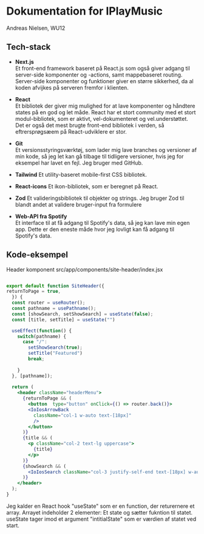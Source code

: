 # Dokumentation for IPlayMusic
Andreas Nielsen, WU12

## Tech-stack
* **Next.js**  
Et front-end framework baseret på React.js som også giver 
adgang til server-side komponenter og -actions, samt mappebaseret
routing. Server-side komponenter og funktioner giver en større
sikkerhed, da al koden afvijkes på serveren fremfor i klienten.
* **React**  
Et bibliotek der giver mig mulighed for at lave komponenter og
håndtere states på en god og let måde. React har et stort community
med et stort modul-bibliotek, som er aktivt, vel-dokumenteret og
vel.understøttet. Det er også det mest brugte front-end bibliotek i
verden, så eftrersprøgsæem på React-udviklere er stor.
* **Git**  
Et versionsstyringsværktøj, som lader mig lave branches og versioner
af min kode, så jeg let kan gå tilbage til tidligere versioner, 
hvis jeg for eksempel har lavet en fejl. Jeg bruger med GitHub.

* **Tailwind**
Et utility-baseret mobile-first CSS bibliotek.  
* **React-icons**
Et ikon-bibliotek, som er beregnet på React.
* **Zod**
Et valideringsbibliotek til objekter og strings. 
Jeg bruger Zod til blandt andet at validere bruger-input fra formulere

* **Web-API fra Spotify**  
Et interface til at få adgang til Spotify's data, så
jeg kan lave min egen app. Dette er den eneste måde
hvor jeg lovligt kan få adgang til Spotify's data.

## Kode-eksempel
Header komponent
src/app/components/site-header/index.jsx

``` jsx

export default function SiteHeader({
returnToPage = true,
  }) {
  const router = useRouter();
  const pathname = usePathname();
  const [showSearch, setShowSearch] = useState(false);
  const [title, setTitle] = useState("")

  useEffect(function() {
    switch(pathname) {
      case "/":
        setShowSearch(true);
        setTitle("Featured")
        break;
      
    }
  }, [pathname]);
   
  return (
    <header className="headerMenu">
      {returnToPage && (
        <button  type="button" onClick={() => router.back()}>
        <IoIosArrowBack
          className="col-1 w-auto text-[18px]"
          />
        </button>
      )}
      {title && (
        <p className="col-2 text-lg uppercase">
          {title}
        </p>
      )}
      {showSearch && (
        <IoIosSearch className="col-3 justify-self-end text-[18px] w-auto" />
      )}
    </header>
  );
}
```
Jeg kalder en React hook "useState" som er en function, der
returernere et array. Arrayet indeholder 2 elementer: Et state og sætter fukntion
til statet. useState tager imod et argument "intitialState" som er værdien af
statet ved start.



